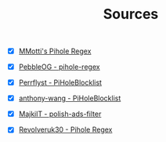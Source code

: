 <br>
<h1 align="Center">Sources</h1>
<br>

- [x] [MMotti's Pihole Regex](https://github.com/mmotti/pihole-regex)

- [x] [PebbleOG - pihole-regex](https://github.com/PebbleOG/pihole-regex/)

- [x] [Perrflyst - PiHoleBlocklist](https://github.com/Perflyst/PiHoleBlocklist/)

- [x] [anthony-wang - PiHoleBlocklist](https://github.com/anthony-wang/PiHoleBlocklist/)

- [x] [MajkilT - polish-ads-filter](https://github.com/MajkiIT/polish-ads-filter)

- [x] [Revolveruk30 - Pihole Regex](https://github.com/revolveruk30/pihole-regex)
